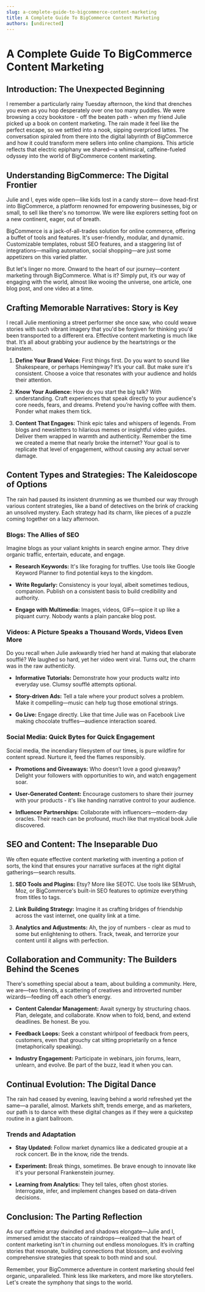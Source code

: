 ```yaml
---
slug: a-complete-guide-to-bigcommerce-content-marketing
title: A Complete Guide To BigCommerce Content Marketing
authors: [undirected]
---
```



# A Complete Guide To BigCommerce Content Marketing

## Introduction: The Unexpected Beginning

I remember a particularly rainy Tuesday afternoon, the kind that drenches you even as you hop desperately over one too many puddles. We were browsing a cozy bookstore - off the beaten path - when my friend Julie picked up a book on content marketing. The rain made it feel like the perfect escape, so we settled into a nook, sipping overpriced lattes. The conversation spiraled from there into the digital labyrinth of BigCommerce and how it could transform mere sellers into online champions. This article reflects that electric epiphany we shared—a whimsical, caffeine-fueled odyssey into the world of BigCommerce content marketing.

## Understanding BigCommerce: The Digital Frontier

Julie and I, eyes wide open—like kids lost in a candy store— dove head-first into BigCommerce, a platform renowned for empowering businesses, big or small, to sell like there's no tomorrow. We were like explorers setting foot on a new continent, eager, out of breath.

BigCommerce is a jack-of-all-trades solution for online commerce, offering a buffet of tools and features. It's user-friendly, modular, and dynamic. Customizable templates, robust SEO features, and a staggering list of integrations—mailing automation, social shopping—are just some appetizers on this varied platter.

But let's linger no more. Onward to the heart of our journey—content marketing through BigCommerce. What is it? Simply put, it’s our way of engaging with the world, almost like wooing the universe, one article, one blog post, and one video at a time.

## Crafting Memorable Narratives: Story is Key

I recall Julie mentioning a street performer she once saw, who could weave stories with such vibrant imagery that you'd be forgiven for thinking you'd been transported to a different era. Effective content marketing is much like that. It’s all about grabbing your audience by the heartstrings or the brainstem.

1. **Define Your Brand Voice:** First things first. Do you want to sound like Shakespeare, or perhaps Hemingway? It’s your call. But make sure it's consistent. Choose a voice that resonates with your audience and holds their attention.

2. **Know Your Audience:** How do you start the big talk? With understanding. Craft experiences that speak directly to your audience's core needs, fears, and dreams. Pretend you’re having coffee with them. Ponder what makes them tick.

3. **Content That Engages:** Think epic tales and whispers of legends. From blogs and newsletters to hilarious memes or insightful video guides. Deliver them wrapped in warmth and authenticity. Remember the time we created a meme that nearly broke the internet? Your goal is to replicate that level of engagement, without causing any actual server damage.

## Content Types and Strategies: The Kaleidoscope of Options

The rain had paused its insistent drumming as we thumbed our way through various content strategies, like a band of detectives on the brink of cracking an unsolved mystery. Each strategy had its charm, like pieces of a puzzle coming together on a lazy afternoon.

### Blogs: The Allies of SEO

Imagine blogs as your valiant knights in search engine armor. They drive organic traffic, entertain, educate, and engage.

- **Research Keywords:** It's like foraging for truffles. Use tools like Google Keyword Planner to find potential keys to the kingdom.
  
- **Write Regularly:** Consistency is your loyal, albeit sometimes tedious, companion. Publish on a consistent basis to build credibility and authority.

- **Engage with Multimedia:** Images, videos, GIFs—spice it up like a piquant curry. Nobody wants a plain pancake blog post.

### Videos: A Picture Speaks a Thousand Words, Videos Even More

Do you recall when Julie awkwardly tried her hand at making that elaborate soufflé? We laughed so hard, yet her video went viral. Turns out, the charm was in the raw authenticity.

- **Informative Tutorials:** Demonstrate how your products waltz into everyday use. Clumsy soufflé attempts optional.

- **Story-driven Ads:** Tell a tale where your product solves a problem. Make it compelling—music can help tug those emotional strings.

- **Go Live:** Engage directly. Like that time Julie was on Facebook Live making chocolate truffles—audience interaction soared.

### Social Media: Quick Bytes for Quick Engagement

Social media, the incendiary filesystem of our times, is pure wildfire for content spread. Nurture it, feed the flames responsibly.

- **Promotions and Giveaways:** Who doesn’t love a good giveaway? Delight your followers with opportunities to win, and watch engagement soar.

- **User-Generated Content:** Encourage customers to share their journey with your products - it's like handing narrative control to your audience.

- **Influencer Partnerships:** Collaborate with influencers—modern-day oracles. Their reach can be profound, much like that mystical book Julie discovered.

## SEO and Content: The Inseparable Duo

We often equate effective content marketing with inventing a potion of sorts, the kind that ensures your narrative surfaces at the right digital gatherings—search results.

1. **SEO Tools and Plugins:** Etsy? More like SEOTC. Use tools like SEMrush, Moz, or BigCommerce's built-in SEO features to optimize everything from titles to tags.

2. **Link Building Strategy:** Imagine it as crafting bridges of friendship across the vast internet, one quality link at a time.

3. **Analytics and Adjustments:** Ah, the joy of numbers - clear as mud to some but enlightening to others. Track, tweak, and terrorize your content until it aligns with perfection.

## Collaboration and Community: The Builders Behind the Scenes

There's something special about a team, about building a community. Here, we are—two friends, a scattering of creatives and introverted number wizards—feeding off each other’s energy.

- **Content Calendar Management:** Await synergy by structuring chaos. Plan, delegate, and collaborate. Know when to fold, bend, and extend deadlines. Be honest. Be you.

- **Feedback Loops:** Seek a constant whirlpool of feedback from peers, customers, even that grouchy cat sitting proprietarily on a fence (metaphorically speaking).

- **Industry Engagement:** Participate in webinars, join forums, learn, unlearn, and evolve. Be part of the buzz, lead it when you can.

## Continual Evolution: The Digital Dance

The rain had ceased by evening, leaving behind a world refreshed yet the same—a parallel, almost. Markets shift, trends emerge, and as marketers, our path is to dance with these digital changes as if they were a quickstep routine in a giant ballroom.

### Trends and Adaptation

- **Stay Updated:** Follow market dynamics like a dedicated groupie at a rock concert. Be in the know, ride the trends.

- **Experiment:** Break things, sometimes. Be brave enough to innovate like it's your personal Frankenstein journey.

- **Learning from Analytics:** They tell tales, often ghost stories. Interrogate, infer, and implement changes based on data-driven decisions.

## Conclusion: The Parting Reflection

As our caffeine array dwindled and shadows elongate—Julie and I, immersed amidst the staccato of raindrops—realized that the heart of content marketing isn't in churning out endless monologues. It’s in crafting stories that resonate, building connections that blossom, and evolving comprehensive strategies that speak to both mind and soul.

Remember, your BigCommerce adventure in content marketing should feel organic, unparalleled. Think less like marketers, and more like storytellers. Let's create the symphony that sings to the world.